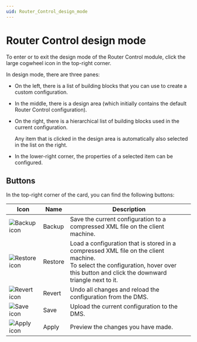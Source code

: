 ```yaml
---
uid: Router_Control_design_mode
---
```


# Router Control design mode

To enter or to exit the design mode of the Router Control module, click the large cogwheel icon in the top-right corner.

In design mode, there are three panes:

- On the left, there is a list of building blocks that you can use to create a custom configuration.

- In the middle, there is a design area (which initially contains the default Router Control configuration).

- On the right, there is a hierarchical list of building blocks used in the current configuration.

  Any item that is clicked in the design area is automatically also selected in the list on the right.

- In the lower-right corner, the properties of a selected item can be configured.

## Buttons

In the top-right corner of the card, you can find the following buttons:

| Icon | Name | Description |
|--|--|--|
| ![Backup icon](~/dataminer/images/router_control_backup.png) | Backup | Save the current configuration to a compressed XML file on the client machine. |
| ![Restore icon](~/dataminer/images/router_control_restore.png) | Restore | Load a configuration that is stored in a compressed XML file on the client machine. <br>To select the configuration, hover over this button and click the downward triangle next to it. |
| ![Revert icon](~/dataminer/images/router_control_revert.png) | Revert | Undo all changes and reload the configuration from the DMS. |
| ![Save icon](~/dataminer/images/router_control_save.png) | Save | Upload the current configuration to the DMS. |
| ![Apply icon](~/dataminer/images/router_control_apply.png) | Apply | Preview the changes you have made. |
